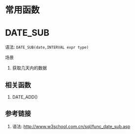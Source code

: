 # 常用函数

# DATE_SUB

语法: `DATE_SUB(date,INTERVAL expr type)`

场景

1. 获取几天内的数据

## 相关函数

1. DATE_ADD()

## 参考链接

1. 语法: http://www.w3school.com.cn/sql/func_date_sub.asp
